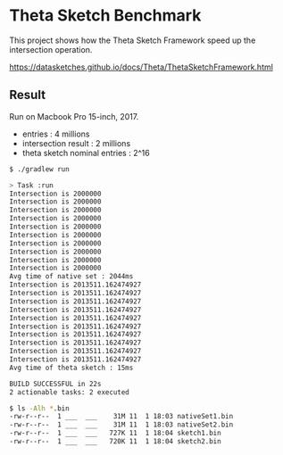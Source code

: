 # Theta Sketch Benchmark

This project shows how the Theta Sketch Framework speed up the intersection operation.

https://datasketches.github.io/docs/Theta/ThetaSketchFramework.html

## Result

Run on Macbook Pro 15-inch, 2017.

- entries : 4 millions
- intersection result : 2 millions
- theta sketch nominal entries : 2^16

```bash
$ ./gradlew run

> Task :run
Intersection is 2000000
Intersection is 2000000
Intersection is 2000000
Intersection is 2000000
Intersection is 2000000
Intersection is 2000000
Intersection is 2000000
Intersection is 2000000
Intersection is 2000000
Intersection is 2000000
Avg time of native set : 2044ms
Intersection is 2013511.162474927
Intersection is 2013511.162474927
Intersection is 2013511.162474927
Intersection is 2013511.162474927
Intersection is 2013511.162474927
Intersection is 2013511.162474927
Intersection is 2013511.162474927
Intersection is 2013511.162474927
Intersection is 2013511.162474927
Intersection is 2013511.162474927
Avg time of theta sketch : 15ms

BUILD SUCCESSFUL in 22s
2 actionable tasks: 2 executed

$ ls -Alh *.bin
-rw-r--r--  1 ___  ___    31M 11  1 18:03 nativeSet1.bin
-rw-r--r--  1 ___  ___    31M 11  1 18:03 nativeSet2.bin
-rw-r--r--  1 ___  ___   727K 11  1 18:04 sketch1.bin
-rw-r--r--  1 ___  ___   720K 11  1 18:04 sketch2.bin
```
